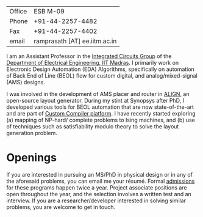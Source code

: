 
<table>
  <tbody>
    <tr> <td> Office </td> <td> ESB M-09 </td> </tr>
    <tr> <td> Phone </td> <td> +91-44-2257-4482  </td> </tr>
    <tr> <td> Fax </td> <td> +91-44-2257-4402 </td> </tr>
    <tr> <td> email </td> <td> ramprasath [AT] ee.iitm.ac.in </td> </tr>
  </tbody>
</table>


I am an Assistant Professor in the [Integrated Circuits Group](http://www.ee.iitm.ac.in/ics) of the [Department of Electrical Engineering, IIT Madras](https://www.ee.iitm.ac.in). I primarily work on Electronic Design Automation (EDA) Algorithms, specifically on automation of Back End of Line (BEOL) flow for custom digital, and analog/mixed-signal (AMS) designs. 

I was involved in the development of AMS placer and router in [ALIGN](https://github.com/ALIGN-analoglayout/ALIGN-public.git), an open-source layout generator. During my stint at Synopsys after PhD, I developed various tools for BEOL automation that are now state-of-the-art and are part of [Custom Compiler platform](https://www.synopsys.com/implementation-and-signoff/custom-design-platform/custom-compiler.html). I have recently started exploring (a) mapping of NP-hard/ complete problems to Ising machines, and (b) use of techniques such as satisfiability modulo theory to solve the layout generation problem.

# Openings
If you are interested in pursuing an MS/PhD in physical design or in any of the aforesaid problems, you can email me your résumé. Formal [admissions](https://www.ee.iitm.ac.in/msphd/admission.php) for these programs happen twice a year. Project associate positions are open throughout the year, and the selection involves a written test and an interview. If you are a researcher/developer interested in solving similar problems, you are welcome to get in touch.
